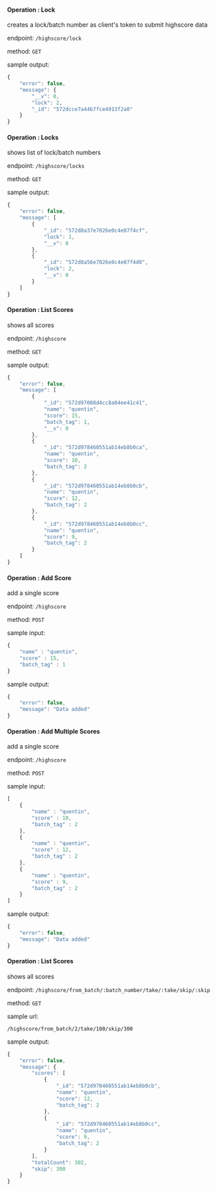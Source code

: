 
#### Operation : Lock

creates a lock/batch number as client's token to submit highscore data

endpoint: `/highscore/lock`

method: `GET`

sample output:
```javascript
{
    "error": false,
    "message": {
        "__v": 0,
        "lock": 2,
        "_id": "572dcce7a44b7fce4913f2a0"
    }
}
```


#### Operation : Locks

shows list of lock/batch numbers

endpoint: `/highscore/locks`

method: `GET`

sample output:
```javascript
{
    "error": false,
    "message": [
        {
            "_id": "572d8a37e7026e0c4e07f4cf",
            "lock": 1,
            "__v": 0
        },
        {
            "_id": "572d8a56e7026e0c4e07f4d0",
            "lock": 2,
            "__v": 0
        }
    ]
}
```


#### Operation : List Scores

shows all scores

endpoint: `/highscore`

method: `GET`

sample output:
```javascript
{
    "error": false,
    "message": [
        {
            "_id": "572d97008d4cc8a04ee41c41",
            "name": "quentin",
            "score": 15,
            "batch_tag": 1,
            "__v": 0
        },
        {
            "_id": "572d978460551ab14eb8b0ca",
            "name": "quentin",
            "score": 10,
            "batch_tag": 2
        },
        {
            "_id": "572d978460551ab14eb8b0cb",
            "name": "quentin",
            "score": 12,
            "batch_tag": 2
        },
        {
            "_id": "572d978460551ab14eb8b0cc",
            "name": "quentin",
            "score": 9,
            "batch_tag": 2
        }
    ]
}
```


#### Operation : Add Score

add a single score

endpoint: `/highscore`

method: `POST`

sample input:
```javascript
{
    "name" : "quentin",
    "score" : 15,
    "batch_tag" : 1
}
```

sample output:
```javascript
{
    "error": false,
    "message": "Data added"
}
```


#### Operation : Add Multiple Scores

add a single score

endpoint: `/highscore`

method: `POST`

sample input:
```javascript
[
    {
        "name" : "quentin",
        "score" : 10,
        "batch_tag" : 2
    },
    {
        "name" : "quentin",
        "score" : 12,
        "batch_tag" : 2
    },
    {
        "name" : "quentin",
        "score" : 9,
        "batch_tag" : 2
    }
]
```

sample output:
```javascript
{
    "error": false,
    "message": "Data added"
}
```


#### Operation : List Scores

shows all scores

endpoint: `/highscore/from_batch/:batch_number/take/:take/skip/:skip`

method: `GET`

sample url:
```
/highscore/from_batch/2/take/100/skip/300
```

sample output:
```javascript
{
    "error": false,
    "message": {
        "scores": [
            {
                "_id": "572d978460551ab14eb8b0cb",
                "name": "quentin",
                "score": 12,
                "batch_tag": 2
            },
            {
                "_id": "572d978460551ab14eb8b0cc",
                "name": "quentin",
                "score": 9,
                "batch_tag": 2
            }
        ],
        "totalCount": 302,
        "skip": 300
    }
}
```

